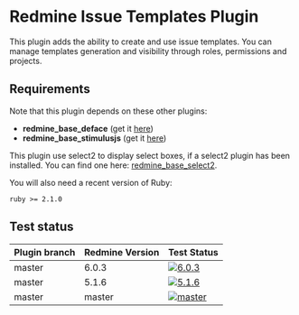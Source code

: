 Redmine Issue Templates Plugin
======================

This plugin adds the ability to create and use issue templates.
You can manage templates generation and visibility through roles, permissions and projects.

## Requirements

Note that this plugin depends on these other plugins:
* **redmine_base_deface** (get it [here](https://github.com/jbbarth/redmine_base_deface))
* **redmine_base_stimulusjs** (get it [here](https://github.com/nanego/redmine_base_stimulusjs))

This plugin use select2 to display select boxes, if a select2 plugin has been installed. You can find one here: [redmine_base_select2](https://github.com/jbbarth/redmine_base_select2).

You will also need a recent version of Ruby:

    ruby >= 2.1.0
    
## Test status

|Plugin branch| Redmine Version | Test Status       |
|-------------|-----------------|-------------------|
|master       | 6.0.3           | [![6.0.3][1]][5]  |
|master       | 5.1.6           | [![5.1.6][2]][5]  |
|master       | master          | [![master][4]][5] |

[1]: https://github.com/nanego/redmine_templates/actions/workflows/6_0_3.yml/badge.svg
[2]: https://github.com/nanego/redmine_templates/actions/workflows/5_1_6.yml/badge.svg
[4]: https://github.com/nanego/redmine_templates/actions/workflows/master.yml/badge.svg
[5]: https://github.com/nanego/redmine_templates/actions
